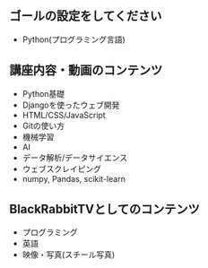 ## ゴールの設定をしてください
- Python(プログラミング言語)

## 講座内容・動画のコンテンツ
- Python基礎
- Djangoを使ったウェブ開発
- HTML/CSS/JavaScript
- Gitの使い方
- 機械学習
- AI
- データ解析/データサイエンス
- ウェブスクレイピング
- numpy, Pandas, scikit-learn

## BlackRabbitTVとしてのコンテンツ
- プログラミング
- 英語
- 映像・写真(スチール写真)
